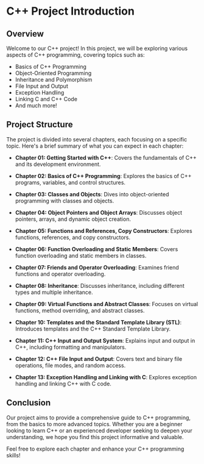 # C++ Project Introduction

## Overview

Welcome to our C++ project! In this project, we will be exploring various aspects of C++ programming, covering topics such as:

- Basics of C++ Programming
- Object-Oriented Programming
- Inheritance and Polymorphism
- File Input and Output
- Exception Handling
- Linking C and C++ Code
- And much more!

## Project Structure

The project is divided into several chapters, each focusing on a specific topic. Here's a brief summary of what you can expect in each chapter:

- **Chapter 01: Getting Started with C++**: Covers the fundamentals of C++ and its development environment.

- **Chapter 02: Basics of C++ Programming**: Explores the basics of C++ programs, variables, and control structures.

- **Chapter 03: Classes and Objects**: Dives into object-oriented programming with classes and objects.

- **Chapter 04: Object Pointers and Object Arrays**: Discusses object pointers, arrays, and dynamic object creation.

- **Chapter 05: Functions and References, Copy Constructors**: Explores functions, references, and copy constructors.

- **Chapter 06: Function Overloading and Static Members**: Covers function overloading and static members in classes.

- **Chapter 07: Friends and Operator Overloading**: Examines friend functions and operator overloading.

- **Chapter 08: Inheritance**: Discusses inheritance, including different types and multiple inheritance.

- **Chapter 09: Virtual Functions and Abstract Classes**: Focuses on virtual functions, method overriding, and abstract classes.

- **Chapter 10: Templates and the Standard Template Library (STL)**: Introduces templates and the C++ Standard Template Library.

- **Chapter 11: C++ Input and Output System**: Explains input and output in C++, including formatting and manipulators.

- **Chapter 12: C++ File Input and Output**: Covers text and binary file operations, file modes, and random access.

- **Chapter 13: Exception Handling and Linking with C**: Explores exception handling and linking C++ with C code.

## Conclusion

Our project aims to provide a comprehensive guide to C++ programming, from the basics to more advanced topics. Whether you are a beginner looking to learn C++ or an experienced developer seeking to deepen your understanding, we hope you find this project informative and valuable.

Feel free to explore each chapter and enhance your C++ programming skills!
